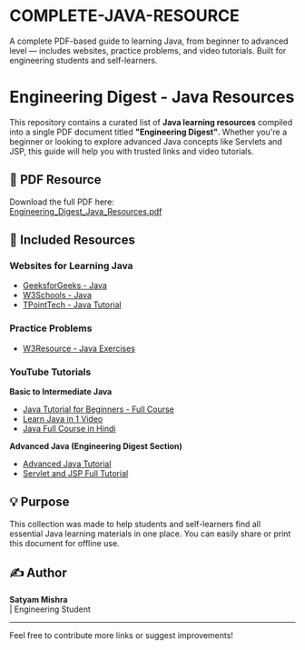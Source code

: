 # COMPLETE-JAVA-RESOURCE
A complete PDF-based guide to learning Java, from beginner to advanced level — includes websites, practice problems, and video tutorials. Built for engineering students and self-learners.
# Engineering Digest - Java Resources

This repository contains a curated list of **Java learning resources** compiled into a single PDF document titled **"Engineering Digest"**. Whether you're a beginner or looking to explore advanced Java concepts like Servlets and JSP, this guide will help you with trusted links and video tutorials.

## 📄 PDF Resource

Download the full PDF here:  
[Engineering_Digest_Java_Resources.pdf](./Engineering_Digest_Java_Resources.pdf)

## 🔗 Included Resources

### Websites for Learning Java
- [GeeksforGeeks - Java](https://www.geeksforgeeks.org/java/)
- [W3Schools - Java](https://www.w3schools.com/java/)
- [TPointTech - Java Tutorial](https://www.tpointtech.com/java-tutorial)

### Practice Problems
- [W3Resource - Java Exercises](https://www.w3resource.com/java-exercises/)

### YouTube Tutorials

**Basic to Intermediate Java**
- [Java Tutorial for Beginners - Full Course](https://youtu.be/R5UFQK0cMSs?si=7eZ1ZCXuaz1dCQqa)
- [Learn Java in 1 Video](https://youtu.be/eTXd89t8ngI?si=EVOp2cstfDm9c5ra)
- [Java Full Course in Hindi](https://youtu.be/ntLJmHOJ0ME?si=81cIywHobexpX0Jk)

**Advanced Java (Engineering Digest Section)**
- [Advanced Java Tutorial](https://youtu.be/GWMcla-I-_Y?si=5NAD8jl5RrjtXM6b)
- [Servlet and JSP Full Tutorial](https://youtu.be/091vJWjl1A4?si=0Ac0Q-uYaz4vJJti)

## 💡 Purpose

This collection was made to help students and self-learners find all essential Java learning materials in one place. You can easily share or print this document for offline use.

## ✍️ Author

**Satyam Mishra**  
 | Engineering Student  

---

Feel free to contribute more links or suggest improvements!
